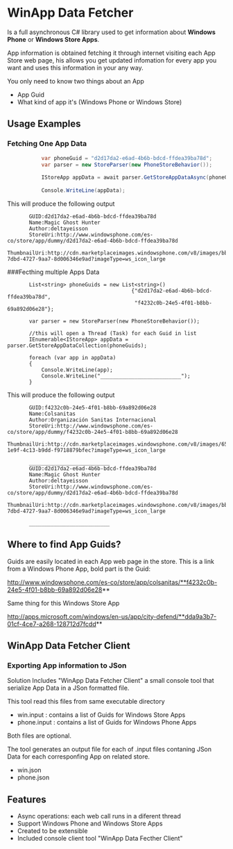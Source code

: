 WinApp Data Fetcher
===================

Is a full asynchronous C# library used to get information about **Windows Phone** or **Windows Store Apps**. 

App information is obtained fetching it through internet visiting each App Store web page, 
his allows you get updated infomation for every app you want and uses this information in your any way.

You only need to know two things about an App

* App Guid 
* What kind of app it's (Windows Phone or Windows Store) 

Usage Examples
--------------

### Fetching One App Data
```csharp
           var phoneGuid = "d2d17da2-e6ad-4b6b-bdcd-ffdea39ba78d";
           var parser = new StoreParser(new PhoneStoreBehavior());
                      
           IStoreApp appData = await parser.GetStoreAppDataAsync(phoneGuid);
           
           Console.WriteLine(appData);
```

This will produce the following output

           GUID:d2d17da2-e6ad-4b6b-bdcd-ffdea39ba78d
           Name:Magic Ghost Hunter
           Author:deltayeisson
           StoreUri:http://www.windowsphone.com/es-co/store/app/dummy/d2d17da2-e6ad-4b6b-bdcd-ffdea39ba78d
           ThumbnailUri:http://cdn.marketplaceimages.windowsphone.com/v8/images/bbb6a2d3-7dbd-4727-9aa7-8d006346e9ad?imageType=ws_icon_large

###Fecthing multiple Apps Data

           List<string> phoneGuids = new List<string>() 
                                            {"d2d17da2-e6ad-4b6b-bdcd-ffdea39ba78d",
                                             "f4232c0b-24e5-4f01-b8bb-69a892d06e28"};
           
           var parser = new StoreParser(new PhoneStoreBehavior());
           
           //this will open a Thread (Task) for each Guid in list
           IEnumerable<IStoreApp> appData = parser.GetStoreAppDataCollection(phoneGuids);
           
           foreach (var app in appData)
           {
               Console.WriteLine(app);
               Console.WriteLine("__________________________");               
           }

This will produce the following output

           GUID:f4232c0b-24e5-4f01-b8bb-69a892d06e28
           Name:Colsanitas
           Author:Organización Sanitas Internacional
           StoreUri:http://www.windowsphone.com/es-co/store/app/dummy/f4232c0b-24e5-4f01-b8bb-69a892d06e28
           ThumbnailUri:http://cdn.marketplaceimages.windowsphone.com/v8/images/653f8a8a-1e9f-4c13-b9dd-f9718879bfec?imageType=ws_icon_large
           
           __________________________
           GUID:d2d17da2-e6ad-4b6b-bdcd-ffdea39ba78d
           Name:Magic Ghost Hunter
           Author:deltayeisson
           StoreUri:http://www.windowsphone.com/es-co/store/app/dummy/d2d17da2-e6ad-4b6b-bdcd-ffdea39ba78d
           ThumbnailUri:http://cdn.marketplaceimages.windowsphone.com/v8/images/bbb6a2d3-7dbd-4727-9aa7-8d006346e9ad?imageType=ws_icon_large
           
           __________________________


Where to find App Guids?
------------------------

Guids are easily located in each App web page in the store. This is a link from a Windows Phone App, bold part is the Guid:

http://www.windowsphone.com/es-co/store/app/colsanitas/**f4232c0b-24e5-4f01-b8bb-69a892d06e28**

Same thing for this Windows Store App

http://apps.microsoft.com/windows/en-us/app/city-defend/**dda9a3b7-01cf-4ce7-a268-128712d7fcdd**


WinApp Data Fetcher Client
--------------------------
### Exporting App information to JSon

Solution Includes "WinApp Data Fetcher Client" a small console tool that serialize App Data in a JSon formatted file.

This tool read this files from same executable directory

- win.input   : contains a list of Guids for Windows Store Apps
- phone.input : contains a list of Guids for Windows Phone Apps

Both files are optional.

The tool generates an output file for each of .input files contaning JSon Data for each corresponfing App on related store.

- win.json
- phone.json

Features
--------
* Async operations: each web call runs in a diferent thread
* Support Windows Phone and Windows Store Apps
* Created to be extensible
* Included console client tool "WinApp Data Fecther Client"

